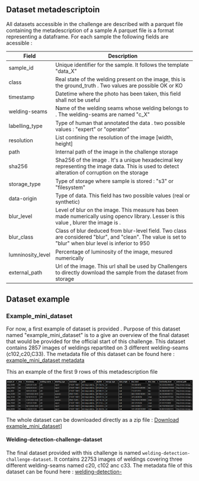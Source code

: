 
## Dataset metadescriptoin

All datasets accessible in the challenge are described with a parquet file containing the metadescription of a sample
A parquet file is a format  representing a dataframe. For each sample the following fields are acessible :

| **Field**             | **Description** |
|----------------------|----------------|
|sample_id|Unique identifier for the sample. It follows the template "data_X" |
|class|Real state of the welding present on the image, this is the ground_truth . Two values are possible OK or KO|
|timestamp |Datetime where the photo has been taken, this field shall not be useful  |
|welding-seams | Name of the welding seams whose welding belongs to . The welding-seams are named "c_X"|
|labelling_type | Type of human that annotated the data . two possible values : "expert" or "operator"|
|resolution | List contining the resolution of the image [width, height]|
|path | Internal path of the image in the challenge storage|
|sha256 | Sha256 of the image . It's a unique hexadecimal key representing the image data. This is used to detect alteration of corruption on the storage|
|storage_type |Type of storage where sample is stored : "s3" or "filesystem" |
|data-origin | Type of data. This field has two possible values (real or synthetic)|
|blur_level | Level of blur on the image. This measure has been made numerically using opencv library. Lesser is this value , blurer the image is .|
|blur_class | Class of blur deduced from blur-level field. Two class are considered "blur", and "clean".  The value is set to "blur" when blur level is inferior to 950|
|lumninosity_level | Percentage of luminosity of the image, mesured numerically|
|external_path | Url of the image. This url shall be used by Challengers to directly download the sample from the dataset from storage|

## Dataset example

### Example_mini_dataset
For now, a first example of dataset is provided . Purpose of this dataset named "example_mini_dataset" is to a give an overview of the final dataset that would be provided for the official start of this challenge.
This dataset contains 2857 images of weldings repartited on 3 different welding-seams (c102,c20,C33).
The metadata file of this dataset can be found here : [example_mini_dataset metadata](https://minio-storage.apps.confianceai-public.irtsysx.fr/challenge-welding/datasets/example_mini_dataset/metadata/ds_meta.parquet)

This an example of the first 9 rows of this metadescription file

![meta example](assets/meta_example.png)

The whole dataset can be downloaded directly as a zip file : [Download example_mini_dataset](https://minio-storage.apps.confianceai-public.irtsysx.fr/challenge-welding/datasets/example_mini_dataset.zip)]

#### Welding-detection-challenge-dataset

The final dataset provided with this challenge is named ```welding-detection-challenge-dataset```. It contains 22753 images of weldings covering three different welding-seams named c20, c102 anc c33.
The metadata file of this dataset can be found here : [welding-detection-](https://minio-storage.apps.confianceai-public.irtsysx.fr/challenge-welding/datasets/welding-detection-challenge-dataset/metadata/ds_meta.parquet)